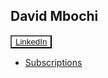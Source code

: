 ## David Mbochi

<span>
  <button style="background-color: white;">
    <a href="https://www.linkedin.com/in/david-mbochi-1a1b92185/">LinkedIn</a>
  </button>


</span>

- [Subscriptions](https://about.gitlab.com/pricing/)
</hr>

